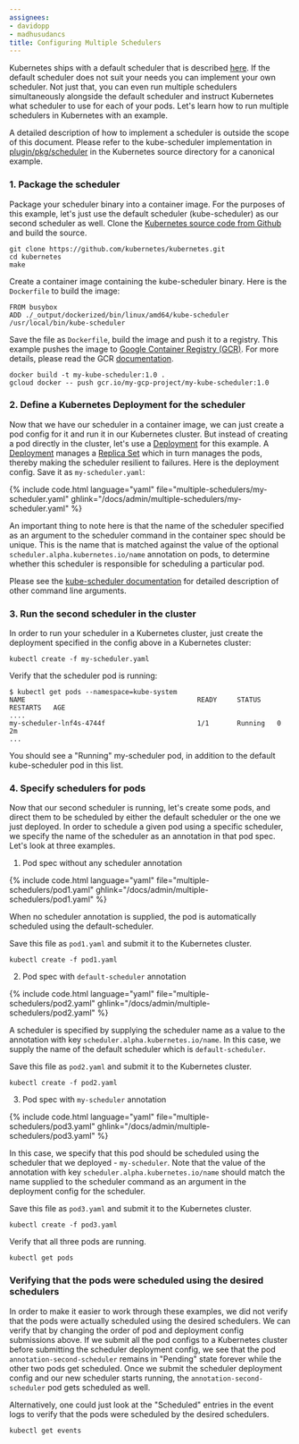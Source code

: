 ```yaml
---
assignees:
- davidopp
- madhusudancs
title: Configuring Multiple Schedulers
---
```


Kubernetes ships with a default scheduler that is described [here](/docs/admin/kube-scheduler/).
If the default scheduler does not suit your needs you can implement your own scheduler.
Not just that, you can even run multiple schedulers simultaneously alongside the default
scheduler and instruct Kubernetes what scheduler to use for each of your pods. Let's
learn how to run multiple schedulers in Kubernetes with an example.

A detailed description of how to implement a scheduler is outside the scope of this
document. Please refer to the kube-scheduler implementation in
[plugin/pkg/scheduler](https://github.com/kubernetes/kubernetes/tree/{{page.githubbranch}}/plugin/pkg/scheduler)
in the Kubernetes source directory for a canonical example.

### 1. Package the scheduler

Package your scheduler binary into a container image. For the purposes of this example,
let's just use the default scheduler (kube-scheduler) as our second scheduler as well.
Clone the [Kubernetes source code from Github](https://github.com/kubernetes/kubernetes)
and build the source.

```shell
git clone https://github.com/kubernetes/kubernetes.git
cd kubernetes
make
```

Create a container image containing the kube-scheduler binary. Here is the `Dockerfile`
to build the image:

```docker
FROM busybox
ADD ./_output/dockerized/bin/linux/amd64/kube-scheduler /usr/local/bin/kube-scheduler
```

Save the file as `Dockerfile`, build the image and push it to a registry. This example
pushes the image to
[Google Container Registry (GCR)](https://cloud.google.com/container-registry/).
For more details, please read the GCR
[documentation](https://cloud.google.com/container-registry/docs/).

```shell
docker build -t my-kube-scheduler:1.0 .
gcloud docker -- push gcr.io/my-gcp-project/my-kube-scheduler:1.0
```

### 2. Define a Kubernetes Deployment for the scheduler

Now that we have our scheduler in a container image, we can just create a pod
config for it and run it in our Kubernetes cluster. But instead of creating a pod
directly in the cluster, let's use a [Deployment](/docs/user-guide/deployments/)
for this example. A [Deployment](/docs/user-guide/deployments/) manages a
[Replica Set](/docs/user-guide/replicasets/) which in turn manages the pods,
thereby making the scheduler resilient to failures. Here is the deployment
config. Save it as `my-scheduler.yaml`:

{% include code.html language="yaml" file="multiple-schedulers/my-scheduler.yaml" ghlink="/docs/admin/multiple-schedulers/my-scheduler.yaml" %}

An important thing to note here is that the name of the scheduler specified as an
argument to the scheduler command in the container spec should be unique. This is the name that is matched against the value of the optional `scheduler.alpha.kubernetes.io/name` annotation on pods, to determine whether this scheduler is responsible for scheduling a particular pod.

Please see the
[kube-scheduler documentation](/docs/admin/kube-scheduler/) for
detailed description of other command line arguments.

### 3. Run the second scheduler in the cluster

In order to run your scheduler in a Kubernetes cluster, just create the deployment
specified in the config above in a Kubernetes cluster:

```shell
kubectl create -f my-scheduler.yaml
```

Verify that the scheduler pod is running:

```shell
$ kubectl get pods --namespace=kube-system
NAME                                           READY     STATUS    RESTARTS   AGE
....
my-scheduler-lnf4s-4744f                       1/1       Running   0          2m
...
```

You should see a "Running" my-scheduler pod, in addition to the default kube-scheduler
pod in this list.

### 4. Specify schedulers for pods

Now that our second scheduler is running, let's create some pods, and direct them to be scheduled by either the default scheduler or the one we just deployed. In order to schedule a given pod using a specific scheduler, we specify the name of the
scheduler as an annotation in that pod spec. Let's look at three examples.


1. Pod spec without any scheduler annotation

  {% include code.html language="yaml" file="multiple-schedulers/pod1.yaml" ghlink="/docs/admin/multiple-schedulers/pod1.yaml" %}

  When no scheduler annotation is supplied, the pod is automatically scheduled using the
  default-scheduler.

  Save this file as `pod1.yaml` and submit it to the Kubernetes cluster.

```shell
kubectl create -f pod1.yaml
```
2. Pod spec with `default-scheduler` annotation

  {% include code.html language="yaml" file="multiple-schedulers/pod2.yaml" ghlink="/docs/admin/multiple-schedulers/pod2.yaml" %}

  A scheduler is specified by supplying the scheduler name as a value to the annotation
  with key `scheduler.alpha.kubernetes.io/name`. In this case, we supply the name of the
  default scheduler which is `default-scheduler`.

  Save this file as `pod2.yaml` and submit it to the Kubernetes cluster.

```shell
kubectl create -f pod2.yaml
```
3. Pod spec with `my-scheduler` annotation

  {% include code.html language="yaml" file="multiple-schedulers/pod3.yaml" ghlink="/docs/admin/multiple-schedulers/pod3.yaml" %}

  In this case, we specify that this pod should be scheduled using the scheduler that we
  deployed - `my-scheduler`. Note that the value of the annotation with key
  `scheduler.alpha.kubernetes.io/name` should match the name supplied to the scheduler
  command as an argument in the deployment config for the scheduler.

  Save this file as `pod3.yaml` and submit it to the Kubernetes cluster.

```shell
kubectl create -f pod3.yaml
```

  Verify that all three pods are running.

```shell
kubectl get pods
```

### Verifying that the pods were scheduled using the desired schedulers

In order to make it easier to work through these examples, we did not verify that the
pods were actually scheduled using the desired schedulers. We can verify that by
changing the order of pod and deployment config submissions above. If we submit all the
pod configs to a Kubernetes cluster before submitting the scheduler deployment config,
we see that the pod `annotation-second-scheduler` remains in "Pending" state forever
while the other two pods get scheduled. Once we submit the scheduler deployment config
and our new scheduler starts running, the `annotation-second-scheduler` pod gets
scheduled as well.

Alternatively, one could just look at the "Scheduled" entries in the event logs to
verify that the pods were scheduled by the desired schedulers.

```shell
kubectl get events
```
